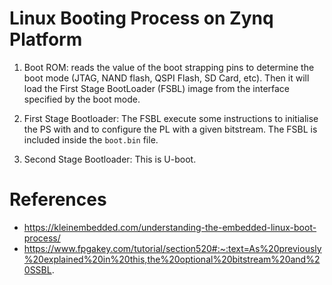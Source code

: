 # Linux Booting Process on Zynq Platform


1) Boot ROM: reads the value of the boot strapping pins to determine the boot mode (JTAG, NAND flash, QSPI Flash, SD Card, etc). Then it will load the First Stage BootLoader (FSBL) image from the interface specified by the boot mode.

2) First Stage Bootloader: The FSBL execute some instructions to initialise the PS with and to configure the PL with a given bitstream.
The FSBL is included inside the `boot.bin` file.

3) Second Stage Bootloader: This is U-boot.

# References

* https://kleinembedded.com/understanding-the-embedded-linux-boot-process/
* https://www.fpgakey.com/tutorial/section520#:~:text=As%20previously%20explained%20in%20this,the%20optional%20bitstream%20and%20SSBL.
